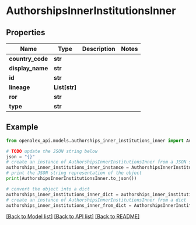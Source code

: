 # AuthorshipsInnerInstitutionsInner


## Properties

Name | Type | Description | Notes
------------ | ------------- | ------------- | -------------
**country_code** | **str** |  | 
**display_name** | **str** |  | 
**id** | **str** |  | 
**lineage** | **List[str]** |  | 
**ror** | **str** |  | 
**type** | **str** |  | 

## Example

```python
from openalex_api.models.authorships_inner_institutions_inner import AuthorshipsInnerInstitutionsInner

# TODO update the JSON string below
json = "{}"
# create an instance of AuthorshipsInnerInstitutionsInner from a JSON string
authorships_inner_institutions_inner_instance = AuthorshipsInnerInstitutionsInner.from_json(json)
# print the JSON string representation of the object
print(AuthorshipsInnerInstitutionsInner.to_json())

# convert the object into a dict
authorships_inner_institutions_inner_dict = authorships_inner_institutions_inner_instance.to_dict()
# create an instance of AuthorshipsInnerInstitutionsInner from a dict
authorships_inner_institutions_inner_from_dict = AuthorshipsInnerInstitutionsInner.from_dict(authorships_inner_institutions_inner_dict)
```
[[Back to Model list]](../README.md#documentation-for-models) [[Back to API list]](../README.md#documentation-for-api-endpoints) [[Back to README]](../README.md)


